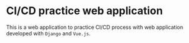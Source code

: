 # CI/CD practice web application

This is a web application to practice CI/CD process with web application developed with `Django` and `Vue.js`.
